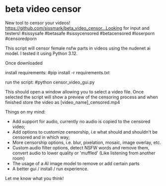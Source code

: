 # beta video censor

New tool to censor your videos! https://github.com/sissmark/beta_video_censor…Looking for input and testers! #sissysafe #betasafe #sissycensored #betacensored #loserporn #censoredporn

This script will censor female nsfw parts in videos using the nudenet ai model.
I tested it using Python 3.12.

Once downloaded

install requirements: #pip install -r requirements.txt

run the script: #python censor_video_gui.py

This should open a window allowing you to select a video file.
Once selected the script will show a preview of the censoring process and when finished store the video as [video_name]_censored.mp4

Things on my mind:

- Add support for audio, currently no audio is copied to the censored video;
- Add options to customize censorship, i.e what should and shouldn't be censored and in which way;
- More censorship options, i.e. blur, pixelation, mosaic, image overlay, etc.
- Custom audio filter options, detect NSFW words and remove them, convert audio to lower quality or 'muffled' (Like listening from another room)
- The usage of a AI image model to remove or add certain parts
- A better gui / install / run experience.

Let me know what you think!
